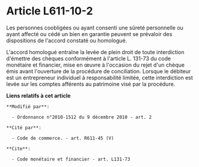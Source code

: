 # Article L611-10-2

Les personnes coobligées ou ayant consenti une sûreté personnelle ou ayant affecté ou cédé un bien en garantie peuvent se
prévaloir des dispositions de l'accord constaté ou homologué.

L'accord homologué entraîne la levée de plein droit de toute interdiction d'émettre des chèques conformément à l'article L.
131-73 du code monétaire et financier, mise en œuvre à l'occasion du rejet d'un chèque émis avant l'ouverture de la procédure
de conciliation. Lorsque le débiteur est un entrepreneur individuel à responsabilité limitée, cette interdiction est levée
sur les comptes afférents au patrimoine visé par la procédure.

**Liens relatifs à cet article**

	**Modifié par**:

	  - Ordonnance n°2010-1512 du 9 décembre 2010 - art. 2

	**Cité par**:

	  - Code de commerce. - art. R611-45 (V)

	**Cite**:

	  - Code monétaire et financier - art. L131-73
